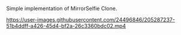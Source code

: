 Simple implementation of MirrorSelfie Clone.

https://user-images.githubusercontent.com/24496846/205287237-51b4ddff-a426-45d4-bf2a-26c3360bdc02.mp4
